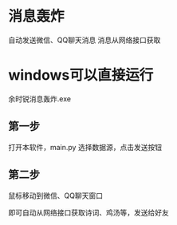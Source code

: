 # 消息轰炸

自动发送微信、QQ聊天消息
消息从网络接口获取

# windows可以直接运行
余时锐消息轰炸.exe

## 第一步
打开本软件，main.py
选择数据源，点击发送按钮

## 第二步
鼠标移动到微信、QQ聊天窗口

即可自动从网络接口获取诗词、鸡汤等，发送给好友

